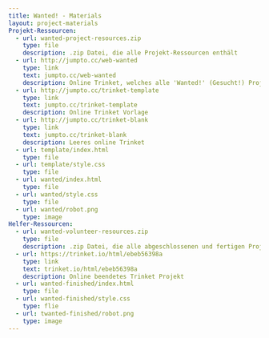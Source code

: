 ```yaml
---
title: Wanted! - Materials
layout: project-materials
Projekt-Ressourcen:
  - url: wanted-project-resources.zip
    type: file
    description: .zip Datei, die alle Projekt-Ressourcen enthält
  - url: http://jumpto.cc/web-wanted
    type: link
    text: jumpto.cc/web-wanted
    description: Online Trinket, welches alle 'Wanted!' (Gesucht!) Projekt-Ressourcen enthält
  - url: http://jumpto.cc/trinket-template
    type: link
    text: jumpto.cc/trinket-template
    description: Online Trinket Vorlage
  - url: http://jumpto.cc/trinket-blank
    type: link
    text: jumpto.cc/trinket-blank
    description: Leeres online Trinket
  - url: template/index.html
    type: file
  - url: template/style.css
    type: file
  - url: wanted/index.html
    type: file
  - url: wanted/style.css
    type: file
  - url: wanted/robot.png
    type: image
Helfer-Ressourcen:
  - url: wanted-volunteer-resources.zip
    type: file
    description: .zip Datei, die alle abgeschlossenen und fertigen Projekt-Ressourcen enthält
  - url: https://trinket.io/html/ebeb56398a
    type: link
    text: trinket.io/html/ebeb56398a
    description: Online beendetes Trinket Projekt
  - url: wanted-finished/index.html
    type: file
  - url: wanted-finished/style.css
    type: flie
  - url: twanted-finished/robot.png
    type: image
---
```

